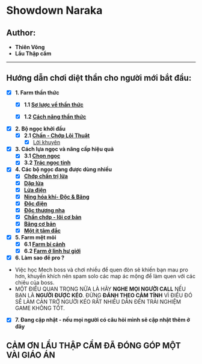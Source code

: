 # Showdown Naraka
## Author:
- **Thiên Võng**
- **Lẩu Thập cẩm**
---


## Hướng dẫn chơi diệt thần cho người mới bắt đầu:

- [x] **1. Farm thần thức**
  - [x] **1.1 [Sơ lược về thần thức](https://github.com/vietkong2222/Showdown_Naraka/blob/main/Sense%20Farming/throughsense.md)**
  - [x] **1.2 [Cách nâng thần thức](https://github.com/vietkong2222/Showdown_Naraka/blob/main/Sense%20Farming/senseupgrade.md)**
    

- [x] **2. Bộ ngọc khởi đầu**
  - [x] **2.1 [Chấn - Chớp Lôi Thuật](https://github.com/vietkong2222/Showdown_Naraka/blob/main/First%20Jades%20Set/Chanchop.md)**
    - [x] [Lời khuyên](https://github.com/vietkong2222/Showdown_Naraka/blob/main/First%20Jades%20Set/loikhuyen.md)

- [x] **3. Cách lựa ngọc và nâng cấp hiệu quả**
  - [x] **3.1 [Chọn ngọc](https://github.com/vietkong2222/Showdown_Naraka/blob/main/Jades%20Upgrade/chonngoc.md)**
  - [x] **3.2 [Trác ngọc tinh](https://github.com/vietkong2222/Showdown_Naraka/blob/main/Jades%20Upgrade/tracngoctinh.md)**

- [x] **4. Các bộ ngọc đang được dùng nhiều**
  - [x] **[Chớp chấn trị lửa](https://github.com/vietkong2222/Showdown_Naraka/blob/main/Top%20Jades%20Set/phaobang.md)**
  - [x] **[Dập lửa](https://github.com/vietkong2222/Showdown_Naraka/blob/main/Top%20Jades%20Set/daplua.md)**
  - [x] **[Lửa điện](https://github.com/vietkong2222/Showdown_Naraka/blob/main/Top%20Jades%20Set/luadien.md)**
  - [x] **[Ning hóa khí- Độc & Băng](https://github.com/vietkong2222/Showdown_Naraka/blob/main/Top%20Jades%20Set/ninghoakhi.md)**
  - [x] **[Độc điện](https://github.com/vietkong2222/Showdown_Naraka/blob/main/Top%20Jades%20Set/luadien.md)**
  - [x] **[Độc thương nha](https://github.com/vietkong2222/Showdown_Naraka/blob/main/Top%20Jades%20Set/luadien.md)**
  - [x] **[Chấn chớp - lôi cơ bản](https://github.com/vietkong2222/Showdown_Naraka/blob/main/Top%20Jades%20Set/chanchop.md)**
  - [x] **[Băng cơ bản](https://github.com/vietkong2222/Showdown_Naraka/blob/main/Top%20Jades%20Set/luadien.md)**
  - [x] **[Một ít tâm đắc](https://github.com/vietkong2222/Showdown_Naraka/blob/main/Top%20Jades%20Set/tamdac.md)**

- [x] **5. Farm mệt mỏi**
  - [x] **6.1 [Farm bí cảnh](https://github.com/vietkong2222/Showdown_Naraka/blob/main/Arima%20Ring%20Farming/solotrios.md)**
  - [x] **6.2 [Farm ở linh hư giới](https://github.com/vietkong2222/Showdown_Naraka/blob/main/Arima%20Ring%20Farming/9u25.md)**

- [x] **6. Làm sao để pro ?**
 - Việc học Mech boss và chơi nhiều để quen đòn sẽ khiến bạn mau pro hơn, khuyến khích nên spam solo các map ác mộng để làm quen với các chiêu của boss.
 - MỘT ĐIỀU QUAN TRỌNG NỮA LÀ HÃY **NGHE MỌI NGƯỜI CALL** NẾU BẠN LÀ **NGƯỜI ĐƯỢC KÉO**. ĐỪNG **ĐÁNH THEO CẢM TỈNH** VÌ ĐIỀU ĐÓ SẼ LÀM CẢN TRỞ NGƯỜI KÉO RẤT NHIỀU DẪN ĐẾN TRẢI NGHIỆM GAME KHÔNG TỐT. 
  
- [x] **7. Đang cập nhật - nếu mọi người có câu hỏi mình sẽ cập nhật thêm ở đây**

## CẢM ƠN LẨU THẬP CẨM ĐÃ ĐÓNG GÓP MỘT VÀI GIÁO ÁN